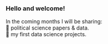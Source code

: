 ### Hello and welcome!

In the coming months I will be sharing:   
    :paperclip: political science papers & data.   
    :feet: my first data science projects.  
